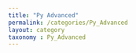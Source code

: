 ```yaml
---
title: "Py Advanced"
permalink: /categories/Py_Advanced
layout: category
taxonomy : Py_Advanced
---
```

